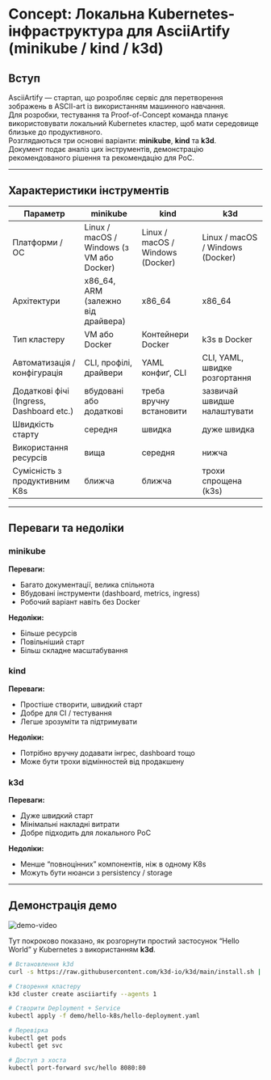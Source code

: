 # Concept: Локальна Kubernetes-інфраструктура для AsciiArtify (minikube / kind / k3d)

## Вступ

AsciiArtify — стартап, що розробляє сервіс для перетворення зображень в ASCII-art із використанням машинного навчання.  
Для розробки, тестування та Proof-of-Concept команда планує використовувати локальний Kubernetes кластер, щоб мати середовище близьке до продуктивного.  
Розглядаються три основні варіанти: **minikube**, **kind** та **k3d**.  
Документ подає аналіз цих інструментів, демонстрацію рекомендованого рішення та рекомендацію для PoC.

---

## Характеристики інструментів

| Параметр                     | minikube                                 | kind                               | k3d                           |
|-----------------------------|-----------------------------------------|-----------------------------------|-------------------------------|
| Платформи / ОС              | Linux / macOS / Windows (з VM або Docker) | Linux / macOS / Windows (Docker)  | Linux / macOS / Windows (Docker) |
| Архітектури                 | x86_64, ARM (залежно від драйвера)     | x86_64                            | x86_64                        |
| Тип кластеру                | VM або Docker                           | Контейнери Docker                 | k3s в Docker                  |
| Автоматизація / конфігурація| CLI, профілі, драйвери                  | YAML конфиґ, CLI                 | CLI, YAML, швидке розгортання |
| Додаткові фічі (Ingress, Dashboard etc.) | вбудовані або додаткові             | треба вручну встановити           | зазвичай швидше налаштувати    |
| Швидкість старту            | середня                                 | швидка                           | дуже швидка                   |
| Використання ресурсів       | вища                                    | середня                          | нижча                        |
| Сумісність з продуктивним K8s | ближча                                | ближча                           | трохи спрощена (k3s)          |

---

## Переваги та недоліки

### minikube

**Переваги:**

- Багато документації, велика спільнота  
- Вбудовані інструменти (dashboard, metrics, ingress)  
- Робочий варіант навіть без Docker  

**Недоліки:**

- Більше ресурсів  
- Повільніший старт  
- Більш складне масштабування  

### kind

**Переваги:**

- Простіше створити, швидкий старт  
- Добре для CI / тестування  
- Легше зрозуміти та підтримувати  

**Недоліки:**

- Потрібно вручну додавати інгрес, dashboard тощо  
- Може бути трохи відмінностей від продакшену  

### k3d

**Переваги:**

- Дуже швидкий старт  
- Мінімальні накладні витрати  
- Добре підходить для локального PoC  

**Недоліки:**

- Менше “повноцінних” компонентів, ніж в одному K8s  
- Можуть бути нюанси з persistency / storage  

---

## Демонстрація демо

![demo-video](demo1.gif)

Тут покроково показано, як розгорнути простий застосунок “Hello World” у Kubernetes з використанням **k3d**.

```bash
# Встановлення k3d
curl -s https://raw.githubusercontent.com/k3d-io/k3d/main/install.sh | bash

# Створення кластеру
k3d cluster create asciiartify --agents 1

# Створити Deployment + Service
kubectl apply -f demo/hello-k8s/hello-deployment.yaml

# Перевірка
kubectl get pods
kubectl get svc

# Доступ з хоста
kubectl port-forward svc/hello 8080:80
